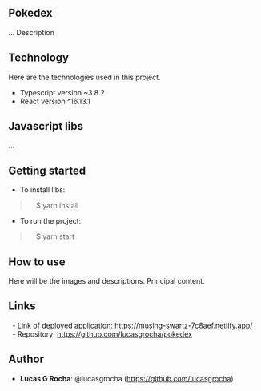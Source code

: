 ## Pokedex

... Description


## Technology 

Here are the technologies used in this project.

* Typescript version  ~3.8.2
* React version ^16.13.1


## Javascript libs
...

## Getting started

* To install libs:
>    $ yarn install
* To run the project:
>    $ yarn start

## How to use

Here will be the images and descriptions. Principal content.

## Links

  - Link of deployed application: https://musing-swartz-7c8aef.netlify.app/
  - Repository: https://github.com/lucasgrocha/pokedex


## Author

* **Lucas G Rocha**: @lucasgrocha (https://github.com/lucasgrocha)
